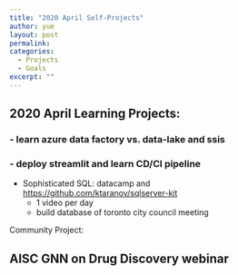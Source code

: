 ```yaml
---
title: "2020 April Self-Projects"
author: yue
layout: post
permalink:
categories:
  - Projects
  - Goals
excerpt: ""
---
```


## 2020 April Learning Projects:

### - learn azure data factory vs. data-lake and ssis
### - deploy streamlit and learn CD/CI pipeline

- Sophisticated SQL: datacamp and https://github.com/ktaranov/sqlserver-kit
    - 1 video per day
    - build database of toronto city council meeting


Community Project:

## AISC GNN on Drug Discovery webinar

